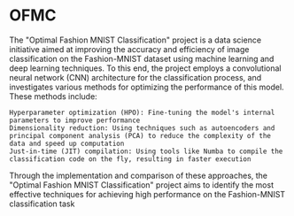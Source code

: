 # OFMC
The "Optimal Fashion MNIST Classification" project is a data science initiative aimed at improving the accuracy and efficiency of image classification on the Fashion-MNIST dataset using machine learning and deep learning techniques. To this end, the project employs a convolutional neural network (CNN) architecture for the classification process, and investigates various methods for optimizing the performance of this model. These methods include:

    Hyperparameter optimization (HPO): Fine-tuning the model's internal parameters to improve performance
    Dimensionality reduction: Using techniques such as autoencoders and principal component analysis (PCA) to reduce the complexity of the data and speed up computation
    Just-in-time (JIT) compilation: Using tools like Numba to compile the classification code on the fly, resulting in faster execution

Through the implementation and comparison of these approaches, the "Optimal Fashion MNIST Classification" project aims to identify the most effective techniques for achieving high performance on the Fashion-MNIST classification task
